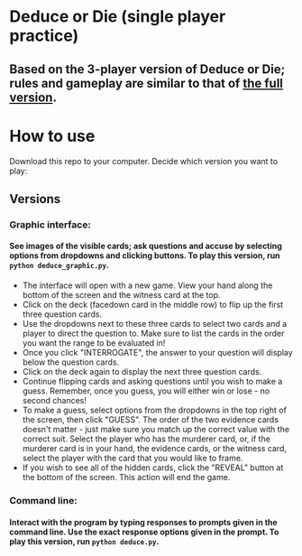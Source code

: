 # Deduce or Die (single player practice)
## Based on the 3-player version of Deduce or Die; rules and gameplay are similar to that of [the full version](http://www.thegamesjournal.com/rules/DeduceOrDie.shtml).

# How to use
Download this repo to your computer. Decide which version you want to play:

## Versions
### Graphic interface:
#### See images of the visible cards; ask questions and accuse by selecting options from dropdowns and clicking buttons. To play this version, run ```python deduce_graphic.py```.

- The interface will open with a new game. View your hand along the bottom of the screen and the witness card at the top.
- Click on the deck (facedown card in the middle row) to flip up the first three question cards.
- Use the dropdowns next to these three cards to select two cards and a player to direct the question to. Make sure to list the cards in the order you want the range to be evaluated in!
- Once you click "INTERROGATE", the answer to your question will display below the question cards.
- Click on the deck again to display the next three question cards.
- Continue flipping cards and asking questions until you wish to make a guess. Remember, once you guess, you will either win or lose - no second chances! 
- To make a guess, select options from the dropdowns in the top right of the screen, then click "GUESS". The order of the two evidence cards doesn't matter - just make sure you match up the correct value with the correct suit. Select the player who has the murderer card, or, if the murderer card is in your hand, the evidence cards, or the witness card, select the player with the card that you would like to frame.
- If you wish to see all of the hidden cards, click the "REVEAL" button at the bottom of the screen. This action will end the game.

### Command line:
#### Interact with the program by typing responses to prompts given in the command line. Use the exact response options given in the prompt. To play this version, run `python deduce.py`.
